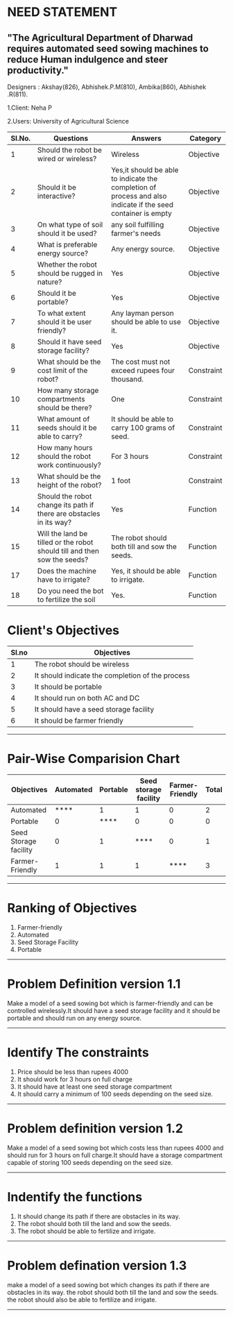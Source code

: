 # NEED STATEMENT
##  "The Agricultural Department of Dharwad requires automated seed sowing machines to reduce Human indulgence and steer productivity."
 Designers : Akshay(826), Abhishek.P.M(810), Ambika(860), Abhishek .R(811).

1.Client: Neha P

2.Users: University of Agricultural Science

|SI.No.|Questions              |Answers                      |Category        |
|------|-----------------------|-----------------------------|----------------|
|1     |Should the robot be wired or wireless?	|Wireless	|Objective    |
|2     |Should it be interactive?	   |Yes,it should be able to indicate the completion of process and  also indicate if the seed container is empty	|Objective |
|3     |On what type of soil should it be used?	| any soil fulfilling farmer's needs |Objective |
|4     |What is preferable energy source?	|Any energy source.	|Objective|
|5     |Whether the robot should be rugged in nature?	|Yes  |Objective |
|6     |Should it be portable?	| Yes |Objective |
|7     | To what extent should it be user friendly?	|Any layman person should be able to use it.	|Objective|
|8     |Should it have seed storage facility?|Yes | Objective |
|9     |What should be the cost limit of the robot?	|The cost must not exceed rupees four thousand.	|Constraint|
|10    |How many storage compartments should be there?	|One |Constraint|
|11    |What amount of seeds should it be able to carry?	|It should be able to carry 100 grams of seed.	|Constraint|
|12    |How many hours should the robot work continuously?	|For 3 hours| Constraint|
|13    |What should be the height of the robot?	|1 foot |Constraint|
|14    |Should the robot change its path if there are obstacles in its way?	|Yes | Function|
|15    |Will the land be tilled or the robot should till and then sow the seeds?	|The robot should both till and sow the seeds.	|Function|
|17    |Does the machine have to irrigate?	|Yes, it should be able to irrigate.	|Function|
|18    |Do you need the bot to fertilize the soil	|Yes.	|Function|

# **Client's Objectives**

|Sl.no|Objectives  |
|-----|------------|
|1    |The robot should be wireless|
|2    |It should indicate the completion of the process|
|3    |It should be portable|
|4    |It should run on both AC and DC|
|5    |It should have a seed storage facility|
|6    |It should be farmer friendly|
***
# **Pair-Wise Comparision Chart**
|Objectives|Automated|Portable|Seed storage facility|Farmer-Friendly|Total|
|----------|---------|--------|---------------------|---------------|-----|
|Automated | ****    |   1    |         1           |      0        |  2  |
|Portable  |    0    |  ****  |         0           |      0        |  0  |
|Seed Storage facility| 0     |1  | ****   | 0    | 1 |
|Farmer-Friendly|1  |  1   | 1    | ****|  3|
***      
# **Ranking of Objectives**
1. Farmer-friendly
2. Automated
3. Seed Storage Facility
4. Portable
***
# **Problem Definition version 1.1**
Make a model of a seed sowing bot which is farmer-friendly and can be controlled wirelessly.It should have a seed storage facility and it should be portable and should run on any energy source.
***
# **Identify The constraints**
1. Price should be less than rupees 4000
2. It should work for 3 hours on full charge
3. It should have at least one seed storage compartment
4. It should carry a minimum of 100 seeds depending on the seed size.
***
# **Problem definition version 1.2**
Make a model of a seed sowing bot which costs less than rupees 4000 and should run for 3 hours on full charge.It should have a storage compartment capable of storing 100 seeds depending on the seed size.
***
# **Indentify the functions**
1. It should change its path if there are obstacles in its way.
2. The robot should both till the land and sow the seeds.
3. The robot should be able to fertilize and irrigate.
***
# **Problem defination version 1.3**
make a model of a seed sowing bot which changes its path if there are obstacles in its way. the robot should both till the land and sow the seeds. the robot should also be able to fertilize and irrigate.
***
